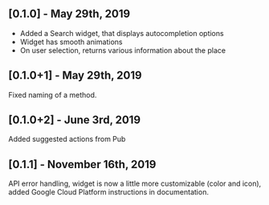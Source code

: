 ## [0.1.0] - May 29th, 2019

* Added a Search widget, that displays autocompletion options
* Widget has smooth animations
* On user selection, returns various information about the place

## [0.1.0+1] - May 29th, 2019

Fixed naming of a method.

## [0.1.0+2] - June 3rd, 2019

Added suggested actions from Pub

## [0.1.1] - November 16th, 2019

API error handling, widget is now a little more customizable (color and icon), added Google Cloud Platform instructions in documentation.
